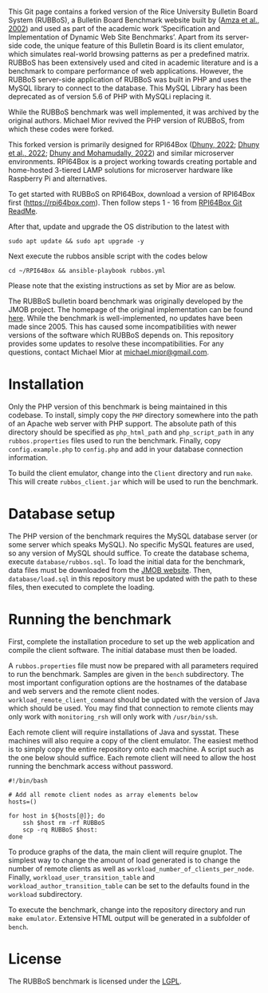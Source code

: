 
This Git page contains a forked version of the Rice University Bulletin Board System (RUBBoS), a Bulletin Board Benchmark website built by ([Amza et al., 2002](https://ieeexplore.ieee.org/document/1226489)) and used as part of the academic work ‘Specification and Implementation of Dynamic Web Site Benchmarks’.  Apart from its server-side code, the unique feature of this Bulletin Board is its client emulator, which simulates real-world browsing patterns as per a predefined matrix. RUBBoS has been extensively used and cited in academic literature and is a benchmark to compare performance of web applications. However, the RUBBoS server-side application of RUBBoS was built in PHP and uses the MySQL library to connect to the database. This MySQL Library has been deprecated as of version 5.6 of PHP with MySQLi replacing it. 

While the RUBBoS benchmark was well implemented, it was archived by the original authors. Michael Mior revived the PHP version of RUBBoS, from which these codes were forked. 

This forked version is primarily designed for RPI64Box ([Dhuny, 2022](https://rpi64box.org); [Dhuny et al., 2022](https://www.sciencedirect.com/science/article/pii/S2590005622000479); [Dhuny and Mohamudally, 2022](https://www.sciencedirect.com/science/article/pii/S2665963822000872)) and similar microserver environments. RPI64Box is a project working towards creating portable and home-hosted 3-tiered LAMP solutions for microserver hardware like Raspberry Pi and alternatives.  

To get started with RUBBoS on RPI64Box, download a version of RPI64Box first (https://rpi64box.com).
Then follow steps 1 - 16 from [RPI64Box Git ReadMe](https://github.com/dhuny/RPI64Box).

After that, update and upgrade the OS distribution to the latest with

	sudo apt update && sudo apt upgrade -y

Next execute the rubbos ansible script with the codes below

	cd ~/RPI64Box && ansible-playbook rubbos.yml

Please note that the existing instructions as set by Mior are as below.

The RUBBoS bulletin board benchmark was originally developed by the JMOB project. The homepage of the original implementation can be found [here](http://jmob.ow2.org/rubbos.html). While the benchmark is well-implemented, no updates have been made since 2005. This has caused some incompatibilities with newer versions of the software which RUBBoS depends on. This repository provides some updates to resolve these incompatibilities. For any questions, contact Michael Mior at <michael.mior@gmail.com>.


Installation
============
Only the PHP version of this benchmark is being maintained in this codebase.
To install, simply copy the `PHP` directory somewhere into the path of an Apache web server with PHP support.
The absolute path of this directory should be specified as `php_html_path` and `php_script_path` in any `rubbos.properties` files used to run the benchmark.
Finally, copy `config.example.php` to `config.php` and add in your database connection information.

To build the client emulator, change into the `Client` directory and run `make`. This will create `rubbos_client.jar` which will be used to run the benchmark.

Database setup
==============
The PHP version of the benchmark requires the MySQL database server (or some server which speaks MySQL). No specific MySQL features are used, so any version of MySQL should suffice. To create the database schema, execute `database/rubbos.sql`. To load the initial data for the benchmark, data files must be downloaded from the [JMOB website](https://dllegacy.ow2.org/rubbos/smallDB-rubbos.tgz). Then, `database/load.sql` in this repository must be updated with the path to these files, then executed to complete the loading.

Running the benchmark
=====================

First, complete the installation procedure to set up the web application and compile the client software. The initial database must then be loaded.

A `rubbos.properties` file must now be prepared with all parameters required to run the benchmark. Samples are given in the `bench` subdirectory. The most important configuration options are the hostnames of the database and web servers and the remote client nodes. `workload_remote_client_command` should be updated with the version of Java which should be used. You may find that connection to remote clients may only work with `monitoring_rsh` will only work with `/usr/bin/ssh`.

Each remote client will require installations of Java and sysstat. These machines will also require a copy of the client emulator. The easiest method is to simply copy the entire repository onto each machine. A script such as the one below should suffice. Each remote client will need to allow the host running the benchmark access without password.

    #!/bin/bash
    
    # Add all remote client nodes as array elements below
    hosts=()
    
    for host in ${hosts[@]}; do
        ssh $host rm -rf RUBBoS
        scp -rq RUBBoS $host:
    done

To produce graphs of the data, the main client will require gnuplot. The simplest way to change the amount of load generated is to change the number of remote clients as well as `workload_number_of_clients_per_node`. Finally, `workload_user_transition_table` and `workload_author_transition_table` can be set to the defaults found in the `workload` subdirectory.

To execute the benchmark, change into the repository directory and run `make emulator`. Extensive HTML output will be generated in a subfolder of `bench`.

License
=======

The RUBBoS benchmark is licensed under the [LGPL](http://www.gnu.org/licenses/lgpl.html).
